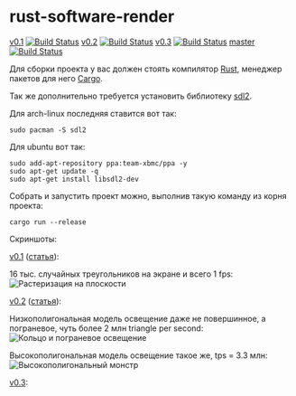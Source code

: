 # rust-software-render 

[v0.1](https://github.com/ReanGD/rust-software-render/tree/v01) [![Build Status](https://travis-ci.org/ReanGD/rust-software-render.svg?branch=v01)](https://travis-ci.org/ReanGD/rust-software-render) 
[v0.2](https://github.com/ReanGD/rust-software-render/tree/v02) [![Build Status](https://travis-ci.org/ReanGD/rust-software-render.svg?branch=v02)](https://travis-ci.org/ReanGD/rust-software-render) 
[v0.3](https://github.com/ReanGD/rust-software-render/tree/v03) [![Build Status](https://travis-ci.org/ReanGD/rust-software-render.svg?branch=v03)](https://travis-ci.org/ReanGD/rust-software-render) 
[master](https://github.com/ReanGD/rust-software-render/tree/master) [![Build Status](https://travis-ci.org/ReanGD/rust-software-render.svg?branch=master)](https://travis-ci.org/ReanGD/rust-software-render)

Для сборки проекта у вас должен стоять компилятор [Rust](http://www.rust-lang.org/), менеджер пакетов для него [Cargo](https://crates.io/).

Так же дополнительно требуется установить библиотеку [sdl2](https://www.libsdl.org/download-2.0.php).

Для arch-linux последняя ставится вот так:
```Shell
sudo pacman -S sdl2
```
Для ubuntu вот так:
```Shell
sudo add-apt-repository ppa:team-xbmc/ppa -y
sudo apt-get update -q
sudo apt-get install libsdl2-dev
```

Собрать и запустить проект можно, выполнив такую команду из корня проекта:
```Shell
cargo run --release
```

Скриншоты:

[v0.1](https://github.com/ReanGD/rust-software-render/tree/v01) ([статья](http://reangdblog.blogspot.com/2015/08/software-render-rust.html)):

16 тыс. случайных треугольников на экране и всего 1 fps:
![Растеризация на плоскости](https://github.com/ReanGD/rust-software-render/blob/master/screenshots/scene_1.png "Растеризация на плоскости")

[v0.2](https://github.com/ReanGD/rust-software-render/tree/v02) ([статья](http://reangdblog.blogspot.com/2015/09/software-render-rust-3d.html)):

Низкополигональная модель освещение даже не повершинное, а пограневое, чуть более 2 млн triangle per second:
![Кольцо и пограневое освещение](https://github.com/ReanGD/rust-software-render/blob/v02/screenshots/scene_2_1.png "Кольцо и пограневое освещение")

Высокополигональная модель освещение такое же, tps = 3.3 млн:
![Высокополигональный монстр](https://github.com/ReanGD/rust-software-render/blob/v02/screenshots/scene_2_2.png "Высокополигональный монстр")

[v0.3](https://github.com/ReanGD/rust-software-render/tree/v03):
